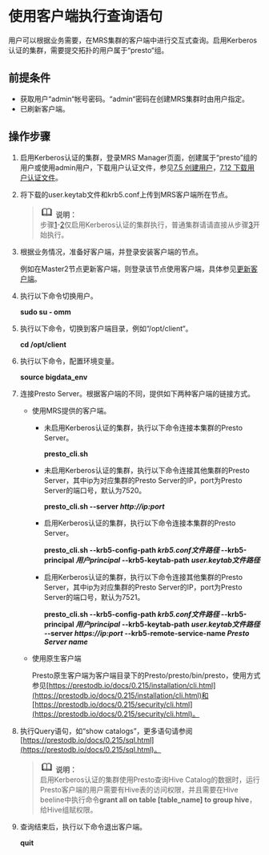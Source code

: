 # 使用客户端执行查询语句<a name="ZH-CN_TOPIC_0173178169"></a>

用户可以根据业务需要，在MRS集群的客户端中进行交互式查询。启用Kerberos认证的集群，需要提交拓扑的用户属于“presto“组。

## 前提条件<a name="s26390c77824e48628302cd27728a109b"></a>

-   获取用户“admin“帐号密码。“admin“密码在创建MRS集群时由用户指定。
-   已刷新客户端。

## 操作步骤<a name="section15757123718144"></a>

1.  <a name="li9368161132311"></a>启用Kerberos认证的集群，登录MRS Manager页面，创建属于“presto”组的用户或使用admin用户，下载用户认证文件，参见[7.5 创建用户](创建用户.md)，[7.12 下载用户认证文件](下载用户认证文件.md)。
2.  <a name="li861292619304"></a>将下载的user.keytab文件和krb5.conf上传到MRS客户端所在节点。

    >![](public_sys-resources/icon-note.gif) **说明：**   
    >步骤[1](#li9368161132311)-[2](#li861292619304)仅启用Kerberos认证的集群执行，普通集群请请直接从步骤[3](#l6bafa992ef354ebc8c1e16387160ae24)开始执行。  

3.  <a name="l6bafa992ef354ebc8c1e16387160ae24"></a>根据业务情况，准备好客户端，并登录安装客户端的节点。

    例如在Master2节点更新客户端，则登录该节点使用客户端，具体参见[更新客户端](更新客户端.md)。

4.  执行以下命令切换用户。

    **sudo su - omm**

5.  执行以下命令，切换到客户端目录，例如“/opt/client“。

    **cd /opt/client**

6.  执行以下命令，配置环境变量。

    **source bigdata\_env**

7.  连接Presto Server。根据客户端的不同，提供如下两种客户端的链接方式。
    -   使用MRS提供的客户端。
        -   未启用Kerberos认证的集群，执行以下命令连接本集群的Presto Server。

            **presto\_cli.sh**

        -   未启用Kerberos认证的集群，执行以下命令连接其他集群的Presto Server，其中ip为对应集群的Presto Server的IP，port为Presto Server的端口号，默认为7520。

            **presto\_cli.sh --server  _http://ip:port_**

        -   启用Kerberos认证的集群，执行以下命令连接本集群的Presto Server。

            **presto\_cli.sh --krb5-config-path  _krb5.conf文件路径_  --krb5-principal  _用户principal_  --krb5-keytab-path  _user.keytab文件路径_**

        -   启用Kerberos认证的集群，执行以下命令连接其他集群的Presto Server，其中ip为对应集群的Presto Server的IP，port为Presto Server的端口号，默认为7521。

            **presto\_cli.sh --krb5-config-path  _krb5.conf文件路径_  --krb5-principal  _用户principal_  --krb5-keytab-path  _user.keytab文件路径_   --server  _https://ip:port_  --krb5-remote-service-name  _Presto Server name_**

    -   使用原生客户端

        Presto原生客户端为客户端目录下的Presto/presto/bin/presto，使用方式参见[https://prestodb.io/docs/0.215/installation/cli.html](https://prestodb.io/docs/0.215/installation/cli.html)和[https://prestodb.io/docs/0.215/security/cli.html](https://prestodb.io/docs/0.215/security/cli.html)。

8.  执行Query语句，如“show catalogs”，更多语句请参阅[https://prestodb.io/docs/0.215/sql.html](https://prestodb.io/docs/0.215/sql.html)。

    >![](public_sys-resources/icon-note.gif) **说明：**   
    >启用Kerberos认证的集群使用Presto查询Hive Catalog的数据时，运行Presto客户端的用户需要有Hive表的访问权限，并且需要在Hive beeline中执行命令**grant all on table \[table\_name\] to group hive**，给Hive组赋权限。  

9.  查询结束后，执行以下命令退出客户端。

    **quit**


